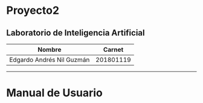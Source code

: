# Proyecto2

## Laboratorio de Inteligencia Artificial

| Nombre                       | Carnet    |
| ---------------------------- | --------- |
| Edgardo Andrés Nil Guzmán    | 201801119 |
---

# Manual de Usuario